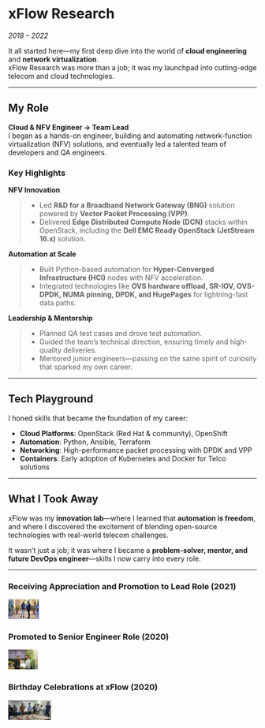 # xFlow Research  
_2018 – 2022_  

It all started here—my first deep dive into the world of **cloud engineering** and **network virtualization**.  
xFlow Research was more than a job; it was my launchpad into cutting-edge telecom and cloud technologies.

---

## My Role  
**Cloud & NFV Engineer → Team Lead**  
I began as a hands-on engineer, building and automating network-function virtualization (NFV) solutions, and eventually led a talented team of developers and QA engineers.

### Key Highlights
**NFV Innovation**  
  > * Led **R&D for a Broadband Network Gateway (BNG)** solution powered by **Vector Packet Processing (VPP)**.  
  > * Delivered **Edge Distributed Compute Node (DCN)** stacks within OpenStack, including the **Dell EMC Ready OpenStack (JetStream 16.x)** solution.

**Automation at Scale**  
  > * Built Python-based automation for **Hyper-Converged Infrastructure (HCI)** nodes with NFV acceleration.  
  > * Integrated technologies like **OVS hardware offload, SR-IOV, OVS-DPDK, NUMA pinning, DPDK, and HugePages** for lightning-fast data paths.

**Leadership & Mentorship**  
  > * Planned QA test cases and drove test automation.  
  > * Guided the team’s technical direction, ensuring timely and high-quality deliveries.  
  > * Mentored junior engineers—passing on the same spirit of curiosity that sparked my own career.

---

## Tech Playground  
I honed skills that became the foundation of my career:

* **Cloud Platforms**: OpenStack (Red Hat & community), OpenShift
* **Automation**: Python, Ansible, Terraform  
* **Networking**: High-performance packet processing with DPDK and VPP  
* **Containers**: Early adoption of Kubernetes and Docker for Telco solutions  

---

## What I Took Away  
xFlow was my **innovation lab**—where I learned that **automation is freedom**, and where I discovered the excitement of blending open-source technologies with real-world telecom challenges.

It wasn’t just a job; it was where I became a **problem-solver, mentor, and future DevOps engineer**—skills I now carry into every role.

---

### Receiving Appreciation and Promotion to Lead Role (2021)
<img src="/images/career/xflowprom01.jpg" alt="Lead Promotion" height="40" />

### Promoted to Senior Engineer Role (2020)
<img src="/images/career/xflowprom02.jpg" alt="Senior Promotion" height="40" />

### Birthday Celebrations at xFlow (2020)
<img src="/images/career/bday.jpg" alt="Birthday" height="40" />
